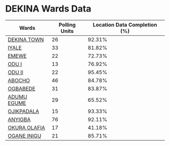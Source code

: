 
# DEKINA Wards Data

| Wards | Polling Units | Location Data Completion (%) |
| ---- | ----- | ------- |
| [DEKINA TOWN](./wards/5463-dekina-town) | 26 | 92.31% |
| [IYALE](./wards/5464-iyale) | 33 | 81.82% |
| [EMEWE](./wards/5465-emewe) | 22 | 72.73% |
| [ODU  I](./wards/5466-odu-i) | 13 | 76.92% |
| [ODU  II](./wards/5467-odu-ii) | 22 | 95.45% |
| [ABOCHO](./wards/5468-abocho) | 46 | 84.78% |
| [OGBABEDE](./wards/5469-ogbabede) | 31 | 83.87% |
| [ADUMU EGUME](./wards/5470-adumu-egume) | 29 | 65.52% |
| [OJIKPADALA](./wards/5471-ojikpadala) | 15 | 93.33% |
| [ANYIGBA](./wards/5472-anyigba) | 76 | 92.11% |
| [OKURA OLAFIA](./wards/5473-okura-olafia) | 17 | 41.18% |
| [OGANE INIGU](./wards/5474-ogane-inigu) | 21 | 85.71% |




